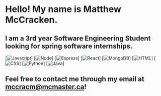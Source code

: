 # Hello! My name is Matthew McCracken.

## I am a 3rd year Software Engineering Student looking for spring software internships.
[![Javscript](https://img.icons8.com/color/48/000000/javascript.png)]
[![Node](https://img.icons8.com/color/48/000000/nodejs.png)]
[![Express](https://www.vectorlogo.zone/logos/expressjs/expressjs-icon.svg)]
[![React](https://img.icons8.com/plasticine/75/000000/react.png)]
[![MongoDB](https://img.icons8.com/color/48/000000/mongodb.png)]
[![HTML](https://img.icons8.com/nolan/64/html-filetype.png)]
[![CSS](https://img.icons8.com/nolan/64/css-filetype.png)]
[![Python](https://img.icons8.com/color/48/000000/python.png)]
[![Java](https://img.icons8.com/color/48/000000/java-coffee-cup-logo.png)]

## Feel free to contact me through my email at [mccracm@mcmaster.ca](mccracm@mcmaster.ca)!
